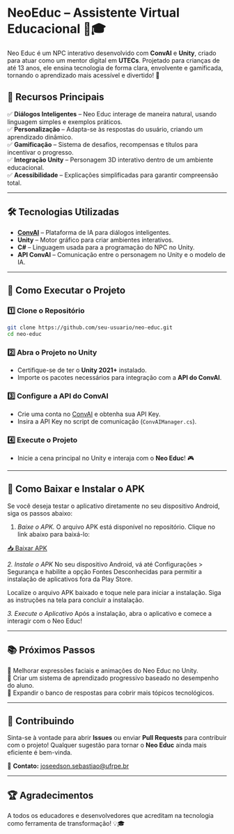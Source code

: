# **NeoEduc – Assistente Virtual Educacional 🤖🎓**  

Neo Educ é um NPC interativo desenvolvido com **ConvAI** e **Unity**, criado para atuar como um mentor digital em **UTECs**. Projetado para crianças de até 13 anos, ele ensina tecnologia de forma clara, envolvente e gamificada, tornando o aprendizado mais acessível e divertido! 🚀  

## 📌 **Recursos Principais**  

✅ **Diálogos Inteligentes** – Neo Educ interage de maneira natural, usando linguagem simples e exemplos práticos.  
✅ **Personalização** – Adapta-se às respostas do usuário, criando um aprendizado dinâmico.  
✅ **Gamificação** – Sistema de desafios, recompensas e títulos para incentivar o progresso.  
✅ **Integração Unity** – Personagem 3D interativo dentro de um ambiente educacional.  
✅ **Acessibilidade** – Explicações simplificadas para garantir compreensão total.  

---

## 🛠️ **Tecnologias Utilizadas**  

- **[ConvAI](https://convai.com/)** – Plataforma de IA para diálogos inteligentes.  
- **Unity** – Motor gráfico para criar ambientes interativos.  
- **C#** – Linguagem usada para a programação do NPC no Unity.  
- **API ConvAI** – Comunicação entre o personagem no Unity e o modelo de IA.  

---

## 🚀 **Como Executar o Projeto**  

### 1️⃣ **Clone o Repositório**  
```bash
git clone https://github.com/seu-usuario/neo-educ.git
cd neo-educ
```

### 2️⃣ **Abra o Projeto no Unity**  
- Certifique-se de ter o **Unity 2021+** instalado.  
- Importe os pacotes necessários para integração com a **API do ConvAI**.  

### 3️⃣ **Configure a API do ConvAI**  
- Crie uma conta no [ConvAI](https://convai.com/) e obtenha sua API Key.  
- Insira a API Key no script de comunicação (`ConvAIManager.cs`).  

### 4️⃣ **Execute o Projeto**  
- Inicie a cena principal no Unity e interaja com o **Neo Educ**! 🎮  

---

## 📱 Como Baixar e Instalar o APK 

Se você deseja testar o aplicativo diretamente no seu dispositivo Android, siga os passos abaixo:

1. *Baixe o APK.*
O arquivo APK está disponível no repositório. Clique no link abaixo para baixá-lo:

[📥 Baixar APK](https://drive.google.com/file/d/1m_shKMJ929SC2_bC2LBwWygzSfFfb7Ea/view?usp=sharing)

  *2. Instale o APK*
No seu dispositivo Android, vá até Configurações > Segurança e habilite a opção Fontes Desconhecidas para permitir a instalação de aplicativos fora da Play Store.

Localize o arquivo APK baixado e toque nele para iniciar a instalação.
Siga as instruções na tela para concluir a instalação.

 *3. Execute o Aplicativo*
Após a instalação, abra o aplicativo e comece a interagir com o Neo Educ!

---

## 📚 **Próximos Passos**  

🔹 Melhorar expressões faciais e animações do Neo Educ no Unity.  
🔹 Criar um sistema de aprendizado progressivo baseado no desempenho do aluno.  
🔹 Expandir o banco de respostas para cobrir mais tópicos tecnológicos.  

---

## 🤝 **Contribuindo**  

Sinta-se à vontade para abrir **Issues** ou enviar **Pull Requests** para contribuir com o projeto! Qualquer sugestão para tornar o **Neo Educ** ainda mais eficiente é bem-vinda.  

📩 **Contato:** joseedson.sebastiao@ufrpe.br  

---

## 🏆 **Agradecimentos**  
A todos os educadores e desenvolvedores que acreditam na tecnologia como ferramenta de transformação! 💡🎓  

 
